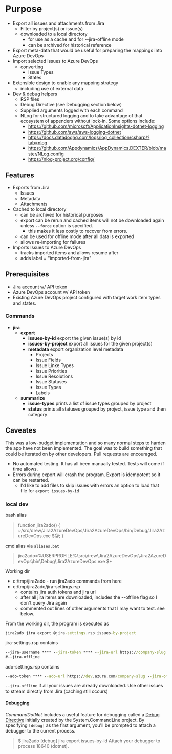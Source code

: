 ﻿
# Purpose

* Export all issues and attachments from Jira
  * Filter by project(s) or issue(s)
  * downloaded to a local directory
    * for use as a cache and for --jira-offline mode
    * can be archived for historical reference
* Export meta-data that would be useful for preparing the mappings into Azure DevOps
* Import selected issues to Azure DevOps
  * converting
    * Issue Types
    * States
* Extensible design to enable any mapping strategy
  * including use of external data
* Dev & debug helpers
  * RSP files
  * Debug Directive (see Debugging section below)
  * Supplied arguments logged with each command
  * NLog for structured logging and to take advantage of that ecosystem of appenders without lock-in.  Some options include:
    * https://github.com/microsoft/ApplicationInsights-dotnet-logging 
    * https://github.com/aws/aws-logging-dotnet
    * https://docs.datadoghq.com/logs/log_collection/csharp/?tab=nlog
    * https://github.com/Appdynamics/AppDynamics.DEXTER/blob/master/NLog.config
    * https://nlog-project.org/config/

## Features

* Exports from Jira
  * Issues
  * Metadata
  * Attachments
* Cached to local directory
  * can be archived for historical purposes
  * export can be rerun and cached items will not be downloaded again unless `--force` option is specified.
    * this makes it less costly to recover from errors.
  * can be used for offline mode after all data is exported
  * allows re-importing for failures
* Imports Issues to Azure DevOps
  * tracks imported items and allows resume after 
  * adds label = "imported-from-jira" 

## Prerequisites

* Jira account w/ API token
* Azure DevOps account w/ API token
* Existing Azure DevOps project configured with target work item types and states.


### Commands

* __jira__
  * __export__
    * __issues-by-id__ export the given issue(s) by id
    * __issues-by-project__ export all issues for the given project(s)
    * __metadata__ export organization level metadata 
      * Projects
      * Issue Fields
      * Issue Linke Types
      * Issue Priorities
      * Issue Resolutions
      * Issue Statuses
      * Issue Types
      * Labels
  * __summarize__
    * __issue-types__ prints a list of issue types grouped by project
    * __status__ prints all statuses grouped by project, issue type and then category


## Caveates

This was a low-budget implementation and so many normal steps to harden the app have not been implemented.
The goal was to build something that could be iterated on by other developers.  Pull requests are encouraged.

* No automated testing.  It has all been manually tested.  Tests will come if time allows.
* Errors during export will crash the program.  Export is idempotent so it can be restarted.
  * I'd like to add files to skip issues with errors an option to load that file for `export issues-by-id`
            

### local dev

bash alias

> function jira2ado() { ~/src/drew/Jira2AzureDevOps/Jira2AzureDevOps/bin/Debug/Jira2AzureDevOps.exe $@; }

cmd alias via `aliases.bat`

> jira2ado=%USERPROFILE%\src\drew\Jira2AzureDevOps\Jira2AzureDevOps\bin\Debug\Jira2AzureDevOps.exe $*

Working dir 

* c:/tmp/jira2ado - run jira2ado commands from here
* c:/tmp/jira2ado/jira-settings.rsp
  * contains jira auth tokens and jira url
  * after all jira items are downloaded, includes the --offline flag so I don't query Jira again
  * commented out lines of other arguments that I may want to test.  see below.

From the working dir, the program is executed as

``` cmd
jira2ado jira export @jira-settings.rsp issues-by-project
```

jira-settings.rsp contains

``` cmd
--jira-username **** --jira-token **** --jira-url https://company-slug.atlassian.net
#--jira-offline
```

ado-settings.rsp contains

``` cmd
--ado-token **** --ado-url https://dev.azure.com/company-slug --jira-offline
```

`--jira-offline` if all your issues are already downloaded.  Use other issues to stream directly from Jira (caching still occurs)

#### Debugging

_CommandDotNet_ includes a useful feature for debugging called a [Debug Directive](https://github.com/dotnet/command-line-api/wiki/Features-overview#debugging) initially created by the System.CommandLine project.
By specifying `[debug]` as the first argument, you'll be prompted to attach a debugger to the current process.

> $ jira2ado [debug] jira export issues-by-id
> Attach your debugger to process 18640 (dotnet).
